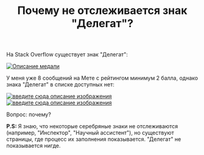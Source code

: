 ﻿---
title: "Почему не отслеживается знак &quot;Делегат&quot;?"
se.owner.user_id: 559342
se.owner.display_name: "Глеб"
se.owner.link: "https://ru.meta.stackoverflow.com/users/559342/%d0%93%d0%bb%d0%b5%d0%b1"
se.link: "https://ru.meta.stackoverflow.com/questions/13024/%d0%9f%d0%be%d1%87%d0%b5%d0%bc%d1%83-%d0%bd%d0%b5-%d0%be%d1%82%d1%81%d0%bb%d0%b5%d0%b6%d0%b8%d0%b2%d0%b0%d0%b5%d1%82%d1%81%d1%8f-%d0%b7%d0%bd%d0%b0%d0%ba-%d0%94%d0%b5%d0%bb%d0%b5%d0%b3%d0%b0%d1%82"
se.question_id: 13024
se.post_type: question
---
<p>На Stack Overflow существует знак &quot;Делегат&quot;:</p>
<p><a href="https://i.stack.imgur.com/JR03U.png" rel="nofollow noreferrer"><img src="https://i.stack.imgur.com/JR03U.png" alt="Описание медали" /></a></p>
<p>У меня уже 8 сообщений на Мете с рейтингом минимум 2 балла, однако знака &quot;Делегат&quot; в списке доступных нет:</p>
<p><a href="https://i.stack.imgur.com/HztGQ.png" rel="nofollow noreferrer"><img src="https://i.stack.imgur.com/HztGQ.png" alt="введите сюда описание изображения" /></a>
<a href="https://i.stack.imgur.com/Erc1t.png" rel="nofollow noreferrer"><img src="https://i.stack.imgur.com/Erc1t.png" alt="введите сюда описание изображения" /></a></p>
<p>Вопрос: почему?</p>
<p><strong>P.S:</strong> Я знаю, что некоторые серебряные знаки не отслеживаются (например, &quot;Инспектор&quot;, &quot;Научный ассистент&quot;), но существуют страницы, где процесс их заполнения показывается. &quot;Делегат&quot; не показывается нигде.</p>
